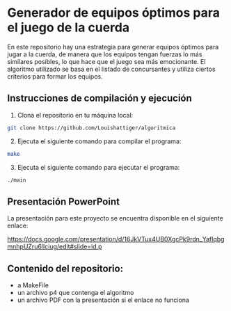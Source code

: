 # Generador de equipos óptimos para el juego de la cuerda

En este repositorio hay una estrategia para generar equipos óptimos para jugar a la cuerda, de manera que los equipos tengan fuerzas lo más similares posibles, lo que hace que el juego sea más emocionante. El algoritmo utilizado se basa en el listado de concursantes y utiliza ciertos criterios para formar los equipos.

## Instrucciones de compilación y ejecución

1. Clona el repositorio en tu máquina local:

``` bash
git clone https://github.com/Louishattiger/algoritmica
```

2. Ejecuta el siguiente comando para compilar el programa:

``` bash
make
```

3. Ejecuta el siguiente comando para ejecutar el programa:

``` bash
./main
```

## Presentación PowerPoint

La presentación para este proyecto se encuentra disponible en el siguiente enlace:

https://docs.google.com/presentation/d/16JkVTux4UB0XgcPk9rdn_YaflqbgmnhpUZru6lIciug/edit#slide=id.p


## Contenido del repositorio:

- a MakeFile
- un archivo p4 que contenga el algoritmo
- un archivo PDF con la presentación si el enlace no funciona





